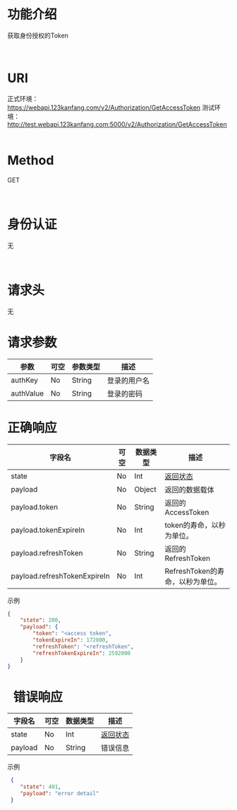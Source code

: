 ﻿功能介绍
========

获取身份授权的Token

 

URI
===
正式环境：  
https://webapi.123kanfang.com/v2/Authorization/GetAccessToken
测试环境：
http://test.webapi.123kanfang.com:5000/v2/Authorization/GetAccessToken
 

Method
======

GET

 

身份认证
========
无

 

请求头
======
无

请求参数
========

| 参数  | 可空 | 参数类型 | 描述     |
|-----------|----------|--------------|--------------|
| authKey   | No       | String       | 登录的用户名 |
| authValue | No       | String       | 登录的密码   |

正确响应
========

| 字段名                   | 可空 | 数据类型 | 描述  |
|-------|----------|------|-----|
| state                        | No       | Int          | [返回状态](../Agreement/APIResponseState.md) |
| payload                      | No       | Object       | 返回的数据载体 |
| payload.token                | No       | String       | 返回的AccessToken |
| payload.tokenExpireIn        | No       | Int          | token的寿命，以秒为单位。|
| payload.refreshToken         | No       | String       | 返回的RefreshToken  |
| payload.refreshTokenExpireIn | No       | Int          | RefreshToken的寿命，以秒为单位。|

示例
``` json
{
    "state": 200,
    "payload": {
        "token": "<access token",
        "tokenExpireIn": 172800,
        "refreshToken": "<refreshToken",
        "refreshTokenExpireIn": 2592000
    }
}
```
 
错误响应
========

| 字段名 | 可空 | 数据类型 | 描述  |
|------------|----------|--------------|-------|
| state      | No       | Int          | [返回状态](../Agreement/APIResponseState.md) |
| payload    | No       | String       | 错误信息 |

示例
``` json
 {
    "state": 401,
    "payload": "error detail"
 }
```